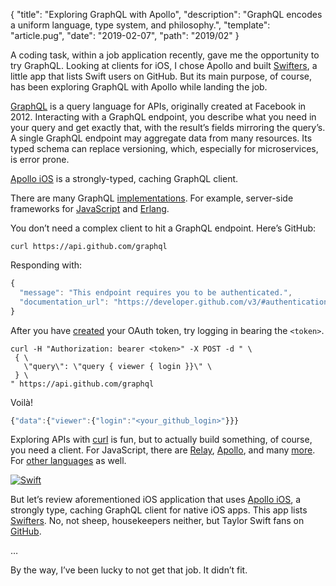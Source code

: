 {
  "title": "Exploring GraphQL with Apollo",
  "description": "GraphQL encodes a uniform language, type system, and philosophy.",
  "template": "article.pug",
  "date": "2019-02-07",
  "path": "2019/02"
}

A coding task, within a job application recently, gave me the opportunity to try GraphQL. Looking at clients for iOS, I chose Apollo and built [Swifters](https://github.com/michaelnisi/swifters), a little app that lists Swift users on GitHub. But its main purpose, of course, has been exploring GraphQL with Apollo while landing the job.

[GraphQL](https://graphql.org) is a query language for APIs, originally created at Facebook in 2012. Interacting with a GraphQL endpoint, you describe what you need in your query and get exactly that, with the result’s fields mirroring the query’s. A single GraphQL endpoint may aggregate data from many resources. Its typed schema can replace versioning, which, especially for microservices, is error prone.

[Apollo iOS](https://www.apollographql.com/docs/ios/) is a strongly-typed, caching GraphQL client.


There are many GraphQL [implementations](https://graphql.org/code/). For example, server-side frameworks for [JavaScript](https://graphql.org/graphql-js/) and [Erlang](https://github.com/shopgun/graphql-erlang).

You don’t need a complex client to hit a GraphQL endpoint. Here’s GitHub:

```
curl https://api.github.com/graphql
```

Responding with:

```js
{
  "message": "This endpoint requires you to be authenticated.",
  "documentation_url": "https://developer.github.com/v3/#authentication"
}
```

After you have [created](https://developer.github.com/v4/guides/forming-calls/#authenticating-with-graphql) your OAuth token, try logging in bearing the `<token>`.

```
curl -H "Authorization: bearer <token>" -X POST -d " \
 { \
   \"query\": \"query { viewer { login }}\" \
 } \
" https://api.github.com/graphql
```

Voilà!

```js
{"data":{"viewer":{"login":"<your_github_login>"}}}
```

Exploring APIs with [curl](https://curl.haxx.se) is fun, but to actually build something, of course, you need a client. For JavaScript, there are [Relay](https://facebook.github.io/relay/), [Apollo](https://www.apollographql.com/docs/react/), and many [more](https://graphql.org/code/#javascript-1). For [other languages](https://graphql.org/code/#graphql-clients) as well.

[![Swift](/img/taylor.gif "Swift")](https://swift.org)

But let’s review aforementioned iOS application that uses [Apollo iOS](https://www.apollographql.com/docs/ios/), a strongly type, caching GraphQL client for native iOS apps. This app lists [Swifters](https://github.com/michaelnisi/swifters). No, not sheep, housekeepers neither, but Taylor Swift fans on [GitHub](https://github.com/search?q=swift&type=Users).

…

By the way, I’ve been lucky to not get that job. It didn’t fit.

